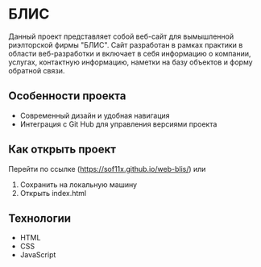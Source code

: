 # БЛИС
Данный проект представляет собой веб-сайт для вымышленной риэлторской фирмы "БЛИС". Сайт разработан в рамках практики в области веб-разработки и включает в себя информацию о компании, услугах, контактную информацию, наметки на базу объектов и форму обратной связи.

## Особенности проекта
- Современный дизайн и удобная навигация
- Интеграция с Git Hub для управления версиями проекта

## Как открыть проект
Перейти по ссылке (https://sof11x.github.io/web-blis/) или 
1. Сохранить на локальную машину
2. Открыть index.html

## Технологии
- HTML
- CSS
- JavaScript

